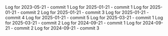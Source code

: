 Log for 2023-05-21 - commit 1
Log for 2025-01-21 - commit 1
Log for 2025-01-21 - commit 2
Log for 2025-01-21 - commit 3
Log for 2025-01-21 - commit 4
Log for 2025-01-21 - commit 5
Log for 2025-03-21 - commit 1
Log for 2025-03-21 - commit 2
Log for 2024-09-21 - commit 1
Log for 2024-09-21 - commit 2
Log for 2024-09-21 - commit 3
